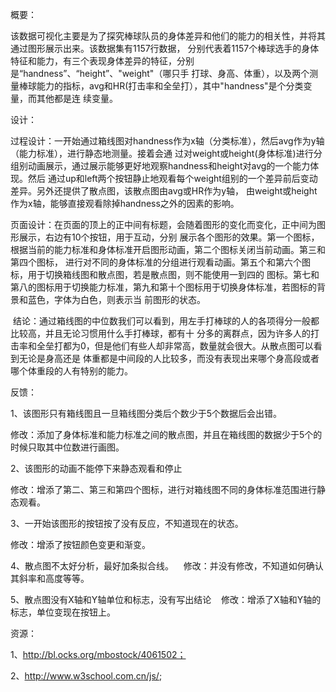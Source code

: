 概要：

  该数据可视化主要是为了探究棒球队员的身体差异和他们的能力的相关性，并将其通过图形展示出来。该数据集有1157行数据，
分别代表着1157个棒球选手的身体特征和能力，有三个表现身体差异的特征，分别是“handness”、“height”、"weight"（哪只手
打球、身高、体重），以及两个测量棒球能力的指标，avg和HR(打击率和全垒打），其中"handness"是个分类变量，而其他都是连
续变量。

设计：

  过程设计：一开始通过箱线图对handness作为x轴（分类标准），然后avg作为y轴（能力标准），进行静态地测量。接着会通
过对weight或height(身体标准)进行分组别动画展示，通过展示能够更好地观察handness和height对avg的一个能力体现。然后
通过up和left两个按钮静止地观看每个weight组别的一个差异前后变动差异。另外还提供了散点图，该散点图由avg或HR作为y轴，
由weight或height作为x轴，能够直接观看除掉handness之外的因素的影响。

   页面设计：在页面的顶上的正中间有标题，会随着图形的变化而变化，正中间为图形展示，右边有10个按钮，用于互动，分别
展示各个图形的效果。第一个图标，根据当前的能力标准和身体标准开启图形动画，第二个图标关闭当前动画。第三和第四个图标，
进行对不同的身体标准的分组进行观看动画。第五个和第六个图标，用于切换箱线图和散点图，若是散点图，则不能使用一到四的
图标。第七和第八的图标用于切换能力标准，第九和第十个图标用于切换身体标准，若图标的背景和蓝色，字体为白色，则表示当
前图形的状态。
  
  结论：通过箱线图的中位数我们可以看到，用左手打棒球的人的各项得分一般都比较高，并且无论习惯用什么手打棒球，都有十
分多的离群点，因为许多人的打击率和全垒打都为0，但是他们有些人却非常高，数量就会很大。从散点图可以看到无论是身高还是
体重都是中间段的人比较多，而没有表现出来哪个身高段或者哪个体重段的人有特别的能力。

反馈：

  1、该图形只有箱线图且一旦箱线图分类后个数少于5个数据后会出错。
  
  修改：添加了身体标准和能力标准之间的散点图，并且在箱线图的数据少于5个的时候只取其中位数进行画图。
    
  2、该图形的动画不能停下来静态观看和停止
  
  修改：增添了第二、第三和第四个图标，进行对箱线图不同的身体标准范围进行静态观看。
    
  3、一开始该图形的按钮按了没有反应，不知道现在的状态。
  
  修改：增添了按钮颜色变更和渐变。
  
  4、散点图不太好分析，最好加条拟合线。
  
  修改：并没有修改，不知道如何确认其斜率和高度等等。
  
  5、散点图没有X轴和Y轴单位和标志，没有写出结论
  
  修改：增添了X轴和Y轴的标志，单位变现在按钮上。

资源：

  1、http://bl.ocks.org/mbostock/4061502；
  
  2、http://www.w3school.com.cn/js/;



